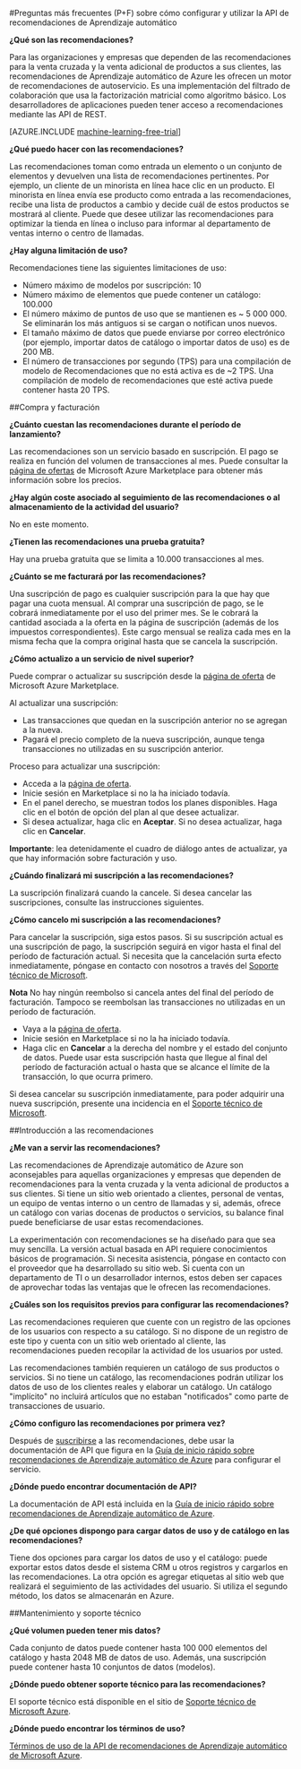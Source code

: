 <properties 
	pageTitle="Configuración y uso de la API de recomendaciones de Aprendizaje automático | Microsoft Azure" 
	description="Preguntas frecuentes de la API de RECOMENDACIONES de Microsoft creada con el aprendizaje automático de Azure" 
	services="machine-learning" 
	documentationCenter="" 
	authors="luisca" 
	manager="paulettm" 
	editor="cgronlun"/>

<tags 
	ms.service="machine-learning" 
	ms.workload="data-services" 
	ms.tgt_pltfrm="na" 
	ms.devlang="na" 
	ms.topic="article" 
	ms.date="05/18/2016" 
	ms.author="luisca"/>

#Preguntas más frecuentes (P+F) sobre cómo configurar y utilizar la API de recomendaciones de Aprendizaje automático


**¿Qué son las recomendaciones?**

Para las organizaciones y empresas que dependen de las recomendaciones para la venta cruzada y la venta adicional de productos a sus clientes, las recomendaciones de Aprendizaje automático de Azure les ofrecen un motor de recomendaciones de autoservicio. Es una implementación del filtrado de colaboración que usa la factorización matricial como algoritmo básico. Los desarrolladores de aplicaciones pueden tener acceso a recomendaciones mediante las API de REST.

[AZURE.INCLUDE [machine-learning-free-trial](../../includes/machine-learning-free-trial.md)]

**¿Qué puedo hacer con las recomendaciones?**

Las recomendaciones toman como entrada un elemento o un conjunto de elementos y devuelven una lista de recomendaciones pertinentes. Por ejemplo, un cliente de un minorista en línea hace clic en un producto. El minorista en línea envía ese producto como entrada a las recomendaciones, recibe una lista de productos a cambio y decide cuál de estos productos se mostrará al cliente. Puede que desee utilizar las recomendaciones para optimizar la tienda en línea o incluso para informar al departamento de ventas interno o centro de llamadas.

**¿Hay alguna limitación de uso?**

Recomendaciones tiene las siguientes limitaciones de uso:
* Número máximo de modelos por suscripción: 10
* Número máximo de elementos que puede contener un catálogo: 100.000
* El número máximo de puntos de uso que se mantienen es ~ 5 000 000. Se eliminarán los más antiguos si se cargan o notifican unos nuevos.
* El tamaño máximo de datos que puede enviarse por correo electrónico (por ejemplo, importar datos de catálogo o importar datos de uso) es de 200 MB.
* El número de transacciones por segundo (TPS) para una compilación de modelo de Recomendaciones que no está activa es de ~2 TPS. Una compilación de modelo de recomendaciones que esté activa puede contener hasta 20 TPS.

##Compra y facturación 


**¿Cuánto cuestan las recomendaciones durante el período de lanzamiento?**

Las recomendaciones son un servicio basado en suscripción. El pago se realiza en función del volumen de transacciones al mes. Puede consultar la [página de ofertas](https://datamarket.azure.com/dataset/amla/recommendations) de Microsoft Azure Marketplace para obtener más información sobre los precios.

**¿Hay algún coste asociado al seguimiento de las recomendaciones o al almacenamiento de la actividad del usuario?**

No en este momento.

**¿Tienen las recomendaciones una prueba gratuita?**

Hay una prueba gratuita que se limita a 10.000 transacciones al mes.

**¿Cuánto se me facturará por las recomendaciones?**

Una suscripción de pago es cualquier suscripción para la que hay que pagar una cuota mensual. Al comprar una suscripción de pago, se le cobrará inmediatamente por el uso del primer mes. Se le cobrará la cantidad asociada a la oferta en la página de suscripción (además de los impuestos correspondientes). Este cargo mensual se realiza cada mes en la misma fecha que la compra original hasta que se cancela la suscripción.

**¿Cómo actualizo a un servicio de nivel superior?**

Puede comprar o actualizar su suscripción desde la [página de oferta](https://datamarket.azure.com/dataset/amla/recommendations) de Microsoft Azure Marketplace.

Al actualizar una suscripción:

* Las transacciones que quedan en la suscripción anterior no se agregan a la nueva. 
* Pagará el precio completo de la nueva suscripción, aunque tenga transacciones no utilizadas en su suscripción anterior.

Proceso para actualizar una suscripción:

* Acceda a la [página de oferta](https://datamarket.azure.com/dataset/amla/recommendations).
* Inicie sesión en Marketplace si no la ha iniciado todavía.
* En el panel derecho, se muestran todos los planes disponibles. Haga clic en el botón de opción del plan al que desee actualizar.
* Si desea actualizar, haga clic en **Aceptar**. Si no desea actualizar, haga clic en **Cancelar**.

**Importante**: lea detenidamente el cuadro de diálogo antes de actualizar, ya que hay información sobre facturación y uso.

**¿Cuándo finalizará mi suscripción a las recomendaciones?**

La suscripción finalizará cuando la cancele. Si desea cancelar las suscripciones, consulte las instrucciones siguientes.

**¿Cómo cancelo mi suscripción a las recomendaciones?**

Para cancelar la suscripción, siga estos pasos. Si su suscripción actual es una suscripción de pago, la suscripción seguirá en vigor hasta el final del período de facturación actual. Si necesita que la cancelación surta efecto inmediatamente, póngase en contacto con nosotros a través del [Soporte técnico de Microsoft](https://support.microsoft.com/oas/default.aspx?gprid=17024&st=1&wfxredirect=1&sd=gn).

**Nota** No hay ningún reembolso si cancela antes del final del período de facturación. Tampoco se reembolsan las transacciones no utilizadas en un período de facturación.

* Vaya a la [página de oferta](https://datamarket.azure.com/dataset/amla/recommendations).
* Inicie sesión en Marketplace si no la ha iniciado todavía.
* Haga clic en **Cancelar** a la derecha del nombre y el estado del conjunto de datos. Puede usar esta suscripción hasta que llegue al final del período de facturación actual o hasta que se alcance el límite de la transacción, lo que ocurra primero.

Si desea cancelar su suscripción inmediatamente, para poder adquirir una nueva suscripción, presente una incidencia en el [Soporte técnico de Microsoft](https://support.microsoft.com/oas/default.aspx?gprid=17024&st=1&wfxredirect=1&sd=gn).

##Introducción a las recomendaciones

**¿Me van a servir las recomendaciones?**

Las recomendaciones de Aprendizaje automático de Azure son aconsejables para aquellas organizaciones y empresas que dependen de recomendaciones para la venta cruzada y la venta adicional de productos a sus clientes. Si tiene un sitio web orientado a clientes, personal de ventas, un equipo de ventas interno o un centro de llamadas y si, además, ofrece un catálogo con varias docenas de productos o servicios, su balance final puede beneficiarse de usar estas recomendaciones.

La experimentación con recomendaciones se ha diseñado para que sea muy sencilla. La versión actual basada en API requiere conocimientos básicos de programación. Si necesita asistencia, póngase en contacto con el proveedor que ha desarrollado su sitio web. Si cuenta con un departamento de TI o un desarrollador internos, estos deben ser capaces de aprovechar todas las ventajas que le ofrecen las recomendaciones.

**¿Cuáles son los requisitos previos para configurar las recomendaciones?**

Las recomendaciones requieren que cuente con un registro de las opciones de los usuarios con respecto a su catálogo. Si no dispone de un registro de este tipo y cuenta con un sitio web orientado al cliente, las recomendaciones pueden recopilar la actividad de los usuarios por usted.

Las recomendaciones también requieren un catálogo de sus productos o servicios. Si no tiene un catálogo, las recomendaciones podrán utilizar los datos de uso de los clientes reales y elaborar un catálogo. Un catálogo "implícito" no incluirá artículos que no estaban "notificados" como parte de transacciones de usuario.

**¿Cómo configuro las recomendaciones por primera vez?**

Después de [suscribirse](https://datamarket.azure.com/dataset/amla/recommendations) a las recomendaciones, debe usar la documentación de API que figura en la [Guía de inicio rápido sobre recomendaciones de Aprendizaje automático de Azure](machine-learning-recommendation-api-quick-start-guide.md) para configurar el servicio.

**¿Dónde puedo encontrar documentación de API?**

La documentación de API está incluida en la [Guía de inicio rápido sobre recomendaciones de Aprendizaje automático de Azure](machine-learning-recommendation-api-quick-start-guide.md).

**¿De qué opciones dispongo para cargar datos de uso y de catálogo en las recomendaciones?**

Tiene dos opciones para cargar los datos de uso y el catálogo: puede exportar estos datos desde el sistema CRM u otros registros y cargarlos en las recomendaciones. La otra opción es agregar etiquetas al sitio web que realizará el seguimiento de las actividades del usuario. Si utiliza el segundo método, los datos se almacenarán en Azure.

##Mantenimiento y soporte técnico

**¿Qué volumen pueden tener mis datos?**

Cada conjunto de datos puede contener hasta 100 000 elementos del catálogo y hasta 2048 MB de datos de uso. Además, una suscripción puede contener hasta 10 conjuntos de datos (modelos).

**¿Dónde puedo obtener soporte técnico para las recomendaciones?**

El soporte técnico está disponible en el sitio de [Soporte técnico de Microsoft Azure](https://social.msdn.microsoft.com/forums/azure/home?forum=MachineLearning).

**¿Dónde puedo encontrar los términos de uso?**

[Términos de uso de la API de recomendaciones de Aprendizaje automático de Microsoft Azure](https://datamarket.azure.com/dataset/amla/recommendations#terms).



 

<!---HONumber=AcomDC_0518_2016-->